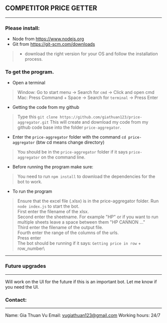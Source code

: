 ## COMPETITOR PRICE GETTER
---
### Please install:
- Node from https://www.nodejs.org
- Git from https://git-scm.com/downloads 
> - download the right version for your OS and follow the installation process.

### To get the program.
- Open a terminal
> Window: Go to start menu -> Search for `cmd` -> Click and open cmd
> Mac: Press Command + Space -> Search for `terminal` -> Press Enter
- Getting the code from my github
> Type this `git clone https://github.com/giathuan123/price-aggregator.git`
> This will create and download my code from my github code base into the folder `price-aggregator`.
- Enter the `price-aggregator` folder with the command `cd price-aggregator` (btw cd means change directory) 
> You should be in the `price-aggregator` folder if it says `price-aggregator` on the command line.
- Before running the program make sure:
> You need to run `npm install` to download the dependencies for the bot to work.
- To run the program
> Ensure that the excel file (.xlsx) is in the price-aggregator folder.
> Run `node index.js` to start the bot.\
> First enter the filename of the xlsx.\
> Second enter the sheetname. For example "HP" or if you want to run multiple sheets leave a space between them "HP CANNON ..."\
> Third enter the filename of the output file.\
> Fourth enter the range of the columns of the urls.\
> Press enter\
> The bot should be running if it says: `Getting price in row` + row_number\
---
### Future upgrades
---
Will work on the UI for the future if this is an important bot. Let me know if you need the UI.
### Contact:
---
Name: Gia Thuan Vu
Email: vugiathuan123@gmail.com
Working hours: 24/7
